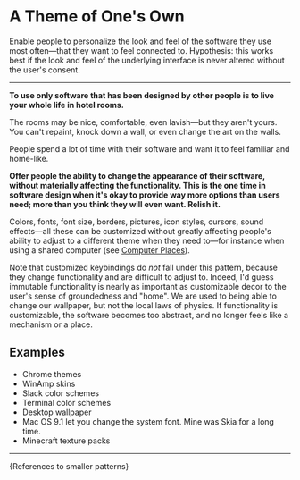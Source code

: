 # A Theme of One's Own

Enable people to personalize the look and feel of
the software they use most often—that they want to feel
connected to. Hypothesis: this works best if the
look and feel of the underlying interface is never
altered without the user's consent.

---

**To use only software that has been designed
by other people is to live your whole life in
hotel rooms.**

The rooms may be nice, comfortable, even lavish—but they aren't yours.
You can't repaint, knock down a wall, or even change the art
on the walls.

People spend a lot of time with their software and want it to feel
familiar and home-like.

**Offer people the ability to change the appearance of their software, without
materially affecting the functionality. This is the one time in software design
when it's okay to provide way more options than users need; more than you
think they will even want. Relish it.**

Colors, fonts, font size, borders, pictures, icon styles, cursors, sound effects—all
these can be customized without greatly affecting people's ability to adjust
to a different theme when they need to—for instance when using a shared computer
(see [Computer Places](./computer-places.md)).

Note that customized keybindings
do *not* fall under this pattern, because they change functionality and are difficult
to adjust to. Indeed, I'd guess immutable functionality is nearly as important as
customizable decor to the user's sense of groundedness and "home". We are used to
being able to change our wallpaper, but not the local laws of physics. If functionality
is customizable, the software becomes too abstract, and no longer feels like a
mechanism or a place.

## Examples

- Chrome themes
- WinAmp skins
- Slack color schemes
- Terminal color schemes
- Desktop wallpaper
- Mac OS 9.1 let you change the system font. Mine was Skia for a long time.
- Minecraft texture packs

---

{References to smaller patterns}
